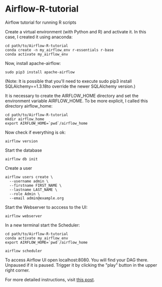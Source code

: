 # Airflow-R-tutorial
Airflow tutorial for running R scripts

Create a virtual environment (with Python and R) and activate it. In this case, I created it using anaconda:

    cd path/to/Airflow-R-tutorial
    conda create -n my_airflow_env r-essentials r-base
    conda activate my_airflow_env

Now, install apache-airflow:

    sudo pip3 install apache-airflow

(Note: It is possible that you'll need to execute sudo pip3 install SQLAlchemy==1.3.18to override the newer SQLAlchemy version.)

It is necessary to create the AIRFLOW_HOME directory and set the environment variable AIRFLOW_HOME. To be more explicit, I called this directory airflow_home:

    cd path/to/Airflow-R-tutorial
    mkdir airflow_home
    export AIRFLOW_HOME=`pwd`/airflow_home

Now check if everything is ok:

    airflow version

Start the database

    airflow db init

Create a user

    airflow users create \
      --username admin \
      --firstname FIRST_NAME \
      --lastname LAST_NAME \
      --role Admin \
      --email admin@example.org

Start the Webserver to acccess to the UI:

    airflow webserver

In a new terminal start the Scheduler:

    cd path/to/Airflow-R-tutorial
    conda activate my_airflow_env   
    export AIRFLOW_HOME=`pwd`/airflow_home

    airflow scheduler

To access Airflow UI open localhost:8080.
You will find your DAG there. Unpaused if it is paused.
Trigger it by clicking the "play" button in the upper right corner.

For more detailed instructions, visit  [this post](https://lcalcagni.medium.com/running-r-scripts-in-airflow-using-airflow-bashoperators-6d827f5da5b1).